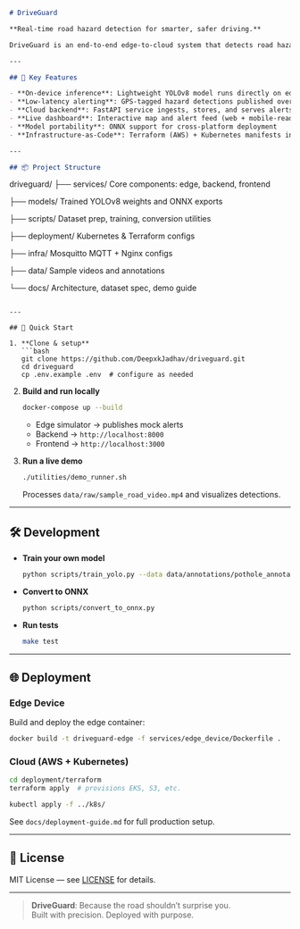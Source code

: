 ```markdown
# DriveGuard

**Real-time road hazard detection for smarter, safer driving.**

DriveGuard is an end-to-end edge-to-cloud system that detects road hazards—like potholes, cracks, and obstacles—in real time using on-device AI, streams alerts via MQTT, and visualizes incidents through a responsive web dashboard. Built for deployment on fleet vehicles, municipal infrastructure, or personal dashcams.

---

## 🚦 Key Features

- **On-device inference**: Lightweight YOLOv8 model runs directly on edge hardware (Jetson, Raspberry Pi, etc.)
- **Low-latency alerting**: GPS-tagged hazard detections published over MQTT
- **Cloud backend**: FastAPI service ingests, stores, and serves alerts
- **Live dashboard**: Interactive map and alert feed (web + mobile-ready)
- **Model portability**: ONNX support for cross-platform deployment
- **Infrastructure-as-Code**: Terraform (AWS) + Kubernetes manifests included

---

## 📦 Project Structure

```
driveguard/
├── services/ Core components: edge, backend, frontend

├── models/ Trained YOLOv8 weights and ONNX exports

├── scripts/ Dataset prep, training, conversion utilities

├── deployment/ Kubernetes & Terraform configs

├── infra/ Mosquitto MQTT + Nginx configs

├── data/ Sample videos and annotations

└── docs/ Architecture, dataset spec, demo guide
```

---

## 🚀 Quick Start

1. **Clone & setup**
   ```bash
   git clone https://github.com/DeepxkJadhav/driveguard.git
   cd driveguard
   cp .env.example .env  # configure as needed
   ```

2. **Build and run locally**
   ```bash
   docker-compose up --build
   ```
   - Edge simulator → publishes mock alerts  
   - Backend → `http://localhost:8000`  
   - Frontend → `http://localhost:3000`

3. **Run a live demo**
   ```bash
   ./utilities/demo_runner.sh
   ```
   Processes `data/raw/sample_road_video.mp4` and visualizes detections.

---

## 🛠️ Development

- **Train your own model**  
  ```bash
  python scripts/train_yolo.py --data data/annotations/pothole_annotations.json
  ```

- **Convert to ONNX**  
  ```bash
  python scripts/convert_to_onnx.py
  ```

- **Run tests**  
  ```bash
  make test
  ```

---

## 🌐 Deployment

### Edge Device
Build and deploy the edge container:
```bash
docker build -t driveguard-edge -f services/edge_device/Dockerfile .
```

### Cloud (AWS + Kubernetes)
```bash
cd deployment/terraform
terraform apply  # provisions EKS, S3, etc.

kubectl apply -f ../k8s/
```

See `docs/deployment-guide.md` for full production setup.

---

## 📄 License

MIT License — see [LICENSE](LICENSE) for details.

---

> **DriveGuard**: Because the road shouldn’t surprise you.  
> Built with precision. Deployed with purpose.
> 
```
